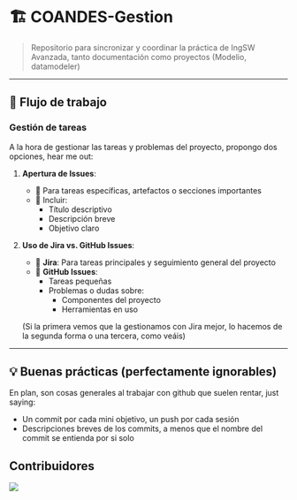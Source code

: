 # 🏗️ COANDES-Gestion

> Repositorio para sincronizar y coordinar la práctica de IngSW Avanzada,
> tanto documentación como proyectos (Modelio, datamodeler)

---

## 🔄 Flujo de trabajo

### Gestión de tareas

A la hora de gestionar las tareas y problemas del proyecto, propongo dos 
opciones, hear me out:

1. **Apertura de Issues**: 
   - 📌 Para tareas específicas, artefactos o secciones importantes
   - 📝 Incluir:
     - Título descriptivo
     - Descripción breve
     - Objetivo claro

2. **Uso de Jira vs. GitHub Issues**:
   - 🔧 **Jira**: Para tareas principales y seguimiento general del proyecto
   - 🐞 **GitHub Issues**: 
     - Tareas pequeñas
     - Problemas o dudas sobre:
       - Componentes del proyecto
       - Herramientas en uso
      
   (Si la primera vemos que la gestionamos con Jira mejor, lo hacemos de la segunda
   forma o una tercera, como veáis)
---

## 💡 Buenas prácticas (perfectamente ignorables)
En plan, son cosas generales al trabajar con github que suelen rentar, just saying:

* Un commit por cada mini objetivo, un push por cada sesión
* Descripciones breves de los commits, a menos que el nombre del commit se entienda por si solo

## Contribuidores
<a href="https://github.com/krisMG21/COANDES-Gestion/graphs/contributors">
  <img src="https://contrib.rocks/image?repo=krisMG21/COANDES-Gestion" />
</a>
